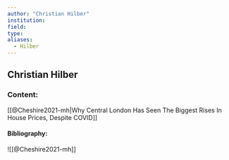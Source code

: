 ```yaml
---
author: "Christian Hilber"
institution:
field:
type:
aliases:
  - Hilber
---
```


## Christian Hilber

### Content:
[[@Cheshire2021-mh|Why Central London Has Seen The Biggest Rises In House Prices, Despite COVID]]

#### Bibliography:

![[@Cheshire2021-mh]]